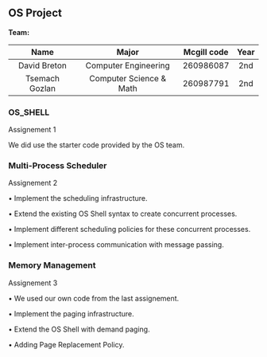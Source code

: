## OS Project

**Team:**

| Name          | Major                       |Mcgill code| Year |
|:-------------:|:---------------------------:|:---------:|:----:|
|David Breton   | Computer Engineering        |260986087  |2nd   |
|Tsemach Gozlan | Computer Science & Math   |260987791  |2nd   |


### OS_SHELL
Assignement 1

We did use the starter code provided by the OS team.

### Multi-Process Scheduler
Assignement 2

• Implement the scheduling infrastructure.

• Extend the existing OS Shell syntax to create concurrent processes.

• Implement different scheduling policies for these concurrent processes.

• Implement inter-process communication with message passing.

### Memory Management
Assignement 3

• We used our own code from the last assignement.

• Implement the paging infrastructure.

• Extend the OS Shell with demand paging.

• Adding Page Replacement Policy.

